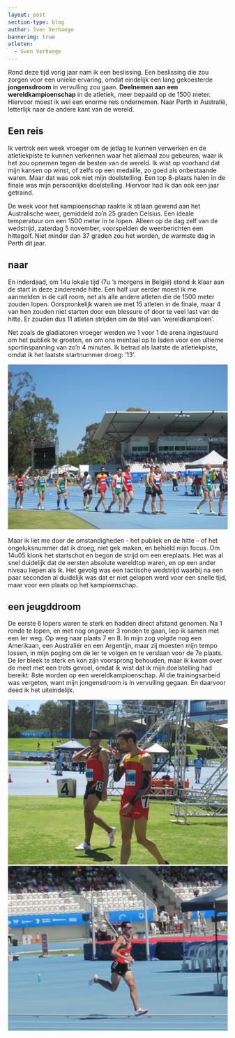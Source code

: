 ```yaml
---
layout: post
section-type: blog
author: Sven Verhaege
bannerimg: true
atleten:
  - Sven Verhaege
---
```


Rond deze tijd vorig jaar nam ik een beslissing. Een beslissing die zou zorgen voor een unieke ervaring, omdat eindelijk een lang gekoesterde **jongensdroom** in vervulling zou gaan.
**Deelnemen aan een wereldkampioenschap** in de atletiek, meer bepaald op de 1500 meter. Hiervoor moest ik wel een enorme reis ondernemen. Naar Perth in Australië, letterlijk naar de andere kant van de wereld.

<!--more-->

## Een reis
Ik vertrok een week vroeger om de jetlag te kunnen verwerken en de atletiekpiste te kunnen verkennen waar het allemaal zou gebeuren, waar ik het zou opnemen tegen de besten van de wereld. Ik wist op voorhand dat mijn kansen op winst, of zelfs op een medaille, zo goed als onbestaande waren. Maar dat was ook niet mijn doelstelling. Een top 8-plaats halen in de finale was mijn persoonlijke doelstelling. Hiervoor had ik dan ook een jaar getraind.


De week voor het kampioenschap raakte ik stilaan gewend aan het Australische weer, gemiddeld zo’n 25 graden Celsius. Een ideale temperatuur om een 1500 meter in te lopen. Alleen op de dag zelf van de wedstrijd, zaterdag 5 november, voorspelden de weerberichten een hittegolf. Niet minder dan 37 graden zou het worden, de warmste dag in Perth dit jaar.

## naar
En inderdaad, om 14u lokale tijd (7u ’s morgens in België) stond ik klaar aan de start in deze zinderende hitte. Een half uur eerder moest ik me aanmelden in de call room, net als alle andere atleten die de 1500 meter zouden lopen. Oorspronkelijk waren we met 15 atleten in de finale, maar 4 van hen zouden niet starten door een blessure of door te veel last van de hitte. Er zouden dus 11 atleten strijden om de titel van ‘wereldkampioen’.


Net zoals de gladiatoren vroeger werden we 1 voor 1 de arena ingestuurd om het publiek te groeten, en om ons mentaal op te laden voor een ultieme sportinspanning van zo’n 4 minuten. Ik betrad als laatste de atletiekpiste, omdat ik het laatste startnummer droeg: ‘13’.

![](/img/WK-2.jpg)

Maar ik liet me door de omstandigheden - het publiek en de hitte – of het ongeluksnummer dat ik droeg, niet gek maken, en behield mijn focus.
Om 14u05 klonk het startschot en begon de strijd om een ereplaats. Het was al snel duidelijk dat de eersten absolute wereldtop waren, en op een ander niveau liepen als ik. Het gevolg was een tactische wedstrijd waarbij na een paar seconden al duidelijk was dat er niet gelopen werd voor een snelle tijd, maar voor een plaats op het kampioenschap.

## een jeugddroom
De eerste 6 lopers waren te sterk en hadden direct afstand genomen. Na 1 ronde te lopen, en met nog ongeveer 3 ronden te gaan, liep ik samen met een Ier weg. Op weg naar plaats 7 en 8.  In mijn zog volgde nog een Amerikaan, een Australiër en een Argentijn, maar zij moesten mijn tempo lossen, in mijn poging om de Ier te volgen en te verslaan voor de 7e plaats. De Ier bleek te sterk en kon zijn voorsprong behouden, maar ik kwam over de meet met een trots gevoel, omdat ik wist dat ik mijn doelstelling had bereikt: 8ste worden op een wereldkampioenschap. Al die trainingsarbeid was vergeten, want mijn jongensdroom is in vervulling gegaan. En daarvoor deed ik het uiteindelijk.

![](/img/WK-1.jpg)
![](/img/WK-3.jpg)
